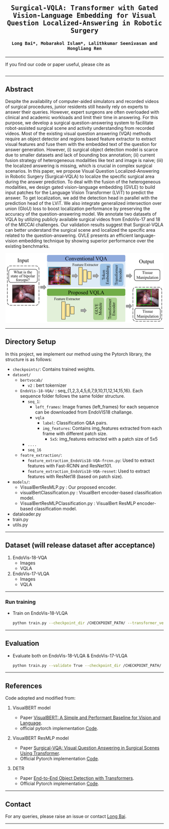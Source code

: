 

<div align="center">

<samp>

<h2> Surgical-VQLA: Transformer with Gated Vision-Language Embedding for Visual Question Localized-Answering in Robotic Surgery </h1>

<h4> Long Bai*, Mobarakol Islam*, Lalithkumar Seenivasan and Hongliang Ren </h3>

</samp>   

</div>     
    
---

If you find our code or paper useful, please cite as

```bibtex

```

---
## Abstract
Despite the availability of computer-aided simulators and recorded videos of surgical procedures, junior residents still heavily rely on experts to answer their queries. However, expert surgeons are often overloaded with clinical and academic workloads and limit their time in answering. For this purpose, we develop a surgical question-answering system to facilitate robot-assisted surgical scene and activity understanding from recorded videos. Most of the existing visual question answering (VQA) methods require an object detector and regions based feature extractor to extract visual features and fuse them with the embedded text of the question for answer generation. However, (i) surgical object detection model is scarce due to smaller datasets and lack of bounding box annotation; (ii) current fusion strategy of heterogeneous modalities like text and image is naive; (iii) the localized answering is missing, which is crucial in complex surgical scenarios. In this paper, we propose Visual Question Localized-Answering in Robotic Surgery (Surgical-VQLA) to localize the specific surgical area during the answer prediction. To deal with the fusion of the heterogeneous modalities, we design gated vision-language embedding (GVLE) to build input patches for the Language Vision Transformer (LViT) to predict the answer. To get localization, we add the detection head in parallel with the prediction head of the LViT. We also integrate generalized intersection over union (GIoU) loss to boost localization performance by preserving the accuracy of the question-answering model. We annotate two datasets of VQLA by utilizing publicly available surgical videos from EndoVis-17 and 18 of the MICCAI challenges. Our validation results suggest that Surgical-VQLA can better understand the surgical scene and localized the specific area related to the question-answering. GVLE presents an efficient language-vision embedding technique by showing superior performance over the existing benchmarks.  

<p align="center">
<img src="figures/svqla.png" alt="SurgicalVLQA" width="1000"/>
</p>


---
## Directory Setup
<!---------------------------------------------------------------------------------------------------------------->
In this project, we implement our method using the Pytorch library, the structure is as follows: 

- `checkpoints/`: Contains trained weights.
- `dataset/`
    - `bertvocab/`
        - `v2` : bert tokernizer
    - `EndoVis-18-VQA/` : seq_{1,2,3,4,5,6,7,9,10,11,12,14,15,16}. Each sequence folder follows the same folder structure. 
        - `seq_1`: 
            - `left_frames`: Image frames (left_frames) for each sequence can be downloaded from  EndoVIS18 challange.
            - `vqla`
                - `label`: Classification Q&A pairs.
                - `img_features`: Contains img_features extracted from each frame with different patch size.
                    - `5x5`: img_features extracted with a patch size of 5x5
        - `....`
        - `seq_16`
    - `featre_extraction/`:
        - `feature_extraction_EndoVis18-VQA-frcnn.py`: Used to extract features with Fast-RCNN and ResNet101.
        - `feature_extraction_EndoVis18-VQA-resnet`: Used to extract features with ResNet18 (based on patch size).
- `models/`: 
    - VisualBertResMLP.py : Our proposed encoder.
    - visualBertClassification.py : VisualBert encoder-based classification model.
    - VisualBertResMLPClassification.py : VisualBert ResMLP encoder-based classification model.
- dataloader.py
- train.py
- utils.py

---
## Dataset (will release dataset after acceptance)
1. EndoVis-18-VQA
    - Images
    - VQLA
2. EndoVis-17-VLQA
    - Images
    - VQLA  

---

### Run training
- Train on EndoVis-18-VLQA 
    ```bash
    python train.py --checkpoint_dir /CHECKPOINT_PATH/ --transformer_ver lvit --batch_size 64 --epochs 80
    ```

---
## Evaluation
- Evaluate both on EndoVis-18-VLQA & EndoVis-17-VLQA
    ```bash
    python train.py --validate True --checkpoint_dir /CHECKPOINT_PATH/ --transformer_ver lvit --batch_size 64
    ```

---
## References
Code adopted and modified from:
1. VisualBERT model
    - Paper [VisualBERT: A Simple and Performant Baseline for Vision and Language](https://arxiv.org/abs/1908.03557).
    - official pytorch implementation [Code](https://github.com/huggingface/transformers.git).

2. VisualBERT ResMLP model
    - Paper [Surgical-VQA: Visual Question Answering in Surgical Scenes Using Transformer](https://arxiv.org/abs/2206.11053).
    - Official Pytorch implementation [Code](https://github.com/lalithjets/Surgical_VQA).

3. DETR
    - Paper [End-to-End Object Detection with Transformers](https://arxiv.org/abs/2005.12872).
    - Official Pytorch implementation [Code](https://github.com/facebookresearch/detr).

---

## Contact
For any queries, please raise an issue or contact [Long Bai](mailto:b.long@link.cuhk.edu.hk).

---

